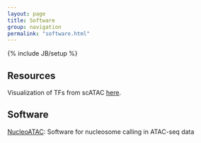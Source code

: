 ```yaml
---
layout: page
title: Software
group: navigation
permalink: "software.html"
---
```

{% include JB/setup %}

Resources
------------

Visualization of TFs from scATAC [here](https://caleblareau.shinyapps.io/scHemer/).

Software
------------
[NucleoATAC](http://nucleoatac.readthedocs.io/en/latest/): Software for nucleosome calling in ATAC-seq data
